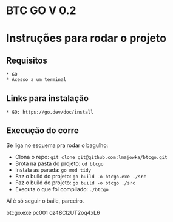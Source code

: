 # BTC GO V 0.2

# Instruções para rodar o projeto

## Requisitos

    * GO
    * Acesso a um terminal

## Links para instalação

    * GO: https://go.dev/doc/install

## Execução do corre

Se liga no esquema pra rodar o bagulho:

- Clona o repo:
  `git clone git@github.com:lmajowka/btcgo.git`
- Brota na pasta do projeto:
  `cd btcgo`
- Instala as parada:
  `go mod tidy`
- Faz o build do projeto:
  `go build -o btcgo.exe ./src`
- Faz o build do projeto:
  `go build -o btcgo ./src`
- Executa o que foi compilado:
  `./btcgo`

Aí é só seguir o baile, parceiro.

btcgo.exe pc001 oz48ClzUT2oq4xL6
